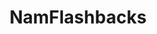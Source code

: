 ---
title: NamFlashbacks
crosslinks:
- pics
- Thisismylifemeow
- killthosewhodisagree
- hmmmgifs
- Blep
- foxes
- killthecameraman
- awwwtf
- funny
- startledanimals
- StartledCats
- DisneyEyes
- catpranks
---